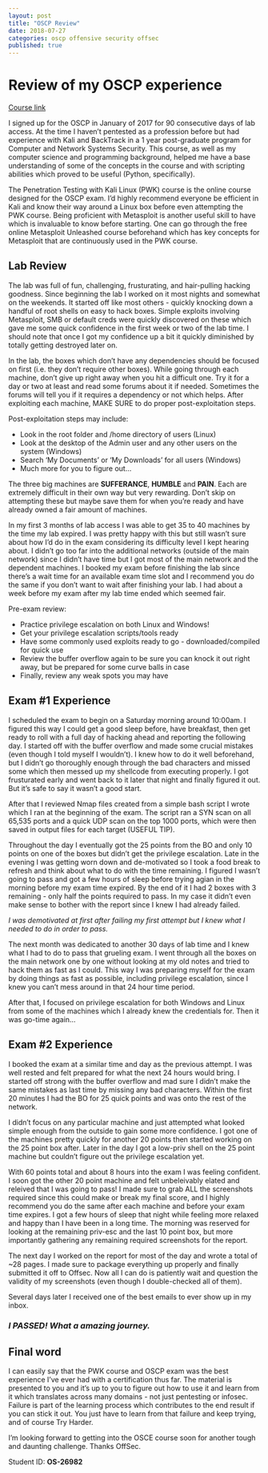 ```yaml
---
layout: post
title: "OSCP Review"
date: 2018-07-27
categories: oscp offensive security offsec
published: true
---
```

# Review of my OSCP experience
[Course link](https://www.offensive-security.com/pwk-oscp/)

I signed up for the OSCP in January of 2017 for 90 consecutive days of lab access. At the time I haven’t pentested as a profession before but had experience with Kali and BackTrack in a 1 year post-graduate program for Computer and Network Systems Security. This course, as well as my computer science and programming background, helped me have a base understanding of some of the concepts in the course and with scripting abilities which proved to be useful (Python, specifically).

The Penetration Testing with Kali Linux (PWK) course is the online course designed for the OSCP exam. I’d highly recommend everyone be efficient in Kali and know their way around a Linux box before even attempting the PWK course. Being proficient with Metasploit is another useful skill to have which is invaluable to know before starting. One can go through the free online Metasploit Unleashed course beforehand which has key concepts for Metasploit that are continuously used in the PWK course.


## Lab Review

The lab was full of fun, challenging, frusturating, and hair-pulling hacking goodness. Since beginning the lab I worked on it most nights and somewhat on the weekends. It started off like most others - quickly knocking down a handful of root shells on easy to hack boxes. Simple exploits involving Metasploit, SMB or default creds were quickly discovered on these which gave me some quick confidence in the first week or two of the lab time. I should note that once I got my confidence up a bit it quickly diminished by totally getting destroyed later on.


In the lab, the boxes which don’t have any dependencies should be focused on first (i.e. they don’t require other boxes). While going through each machine, don’t give up right away when you hit a difficult one. Try it for a day or two at least and read some forums about it if needed. Sometimes the forums will tell you if it requires a dependency or not which helps. After exploiting each machine, MAKE SURE to do proper post-exploitation steps.

Post-exploitation steps may include:
- Look in the root folder and /home directory of users (Linux)
- Look at the desktop of the Admin user and any other users on the system (Windows)
- Search ‘My Documents’ or ‘My Downloads’ for all users (Windows)
- Much more for you to figure out…


The three big machines are **SUFFERANCE**, **HUMBLE** and **PAIN**. Each are extremely difficult in their own way but very rewarding. Don’t skip on attempting these but maybe save them for when you’re ready and have already owned a fair amount of machines. 


In my first 3 months of lab access I was able to get 35 to 40 machines by the time my lab expired. I was pretty happy with this but still wasn’t sure about how I’d do in the exam considering its difficulty level I kept hearing about. I didn’t go too far into the additional networks (outside of the main network) since I didn’t have time but I got most of the main network and the dependent machines. I booked my exam before finishing the lab since there’s a wait time for an available exam time slot and I recommend you do the same if you don’t want to wait after finishing your lab. I had about a week before my exam after my lab time ended which seemed fair. 

Pre-exam review:
- Practice privilege escalation on both Linux and Windows!
- Get your privilege escalation scripts/tools ready
- Have some commonly used exploits ready to go - downloaded/compiled for quick use
- Review the buffer overflow again to be sure you can knock it out right away, but be prepared for some curve balls in case
- Finally, review any weak spots you may have


## Exam #1 Experience

I scheduled the exam to begin on a Saturday morning around 10:00am. I figured this way I could get a good sleep before, have breakfast, then get ready to roll with a full day of hacking ahead and reporting the following day. I started off with the buffer overflow and made some crucial mistakes (even though I told myself I wouldn’t). I knew how to do it well beforehand, but I didn’t go thoroughly enough through the bad characters and missed some which then messed up my shellcode from executing properly. I got frusturated early and went back to it later that night and finally figured it out. But it’s safe to say it wasn’t a good start. 

After that I reviewed Nmap files created from a simple bash script I wrote which I ran at the beginning of the exam. The script ran a SYN scan on all 65,535 ports and a quick UDP scan on the top 1000 ports, which were then saved in output files for each target (USEFUL TIP). 

Throughout the day I eventually got the 25 points from the BO and only 10 points on one of the boxes but didn’t get the privilege escalation. Late in the evening I was getting worn down and de-motivated so I took a food break to refresh and think about what to do with the time remaining. I figured I wasn’t going to pass and got a few hours of sleep before trying agian in the morning before my exam time expired. By the end of it I had 2 boxes with 3 remaining - only half the points required to pass. In my case it didn’t even make sense to bother with the report since I knew I had already failed. 

_I was demotivated at first after failing my first attempt but I knew what I needed to do in order to pass._

The next month was dedicated to another 30 days of lab time and I knew what I had to do to pass that grueling exam. I went through all the boxes on the main network one by one without looking at my old notes and tried to hack them as fast as I could. This way I was preparing myself for the exam by doing things as fast as possible, including privilege escalation, since I knew you can’t mess around in that 24 hour time period. 

After that, I focused on privilege escalation for both Windows and Linux from some of the machines which I already knew the credentials for. Then it was go-time again… 


## Exam #2 Experience

I booked the exam at a similar time and day as the previous attempt. I was well rested and felt prepared for what the next 24 hours would bring. I started off strong with the buffer overflow and mad sure I didn’t make the same mistakes as last time by missing any bad characters. Within the first 20 minutes I had the BO for 25 quick points and was onto the rest of the network. 

I didn’t focus on any particular machine and just attempted what looked simple enough from the outside to gain some more confidence. I got one of the machines pretty quickly for another 20 points then started working on the 25 point box after. Later in the day I got a low-priv shell on the 25 point machine but couldn’t figure out the privilege escalation yet. 

With 60 points total and about 8 hours into the exam I was feeling confident. I soon got the other 20 point machine and felt unbeleivably elated and releived that I was going to pass! I made sure to grab ALL the screenshots required since this could make or break my final score, and I highly recommend you do the same after each machine and before your exam time expires. I got a few hours of sleep that night while feeling more relaxed and happy than I have been in a long time. The morning was reserved for looking at the remaining priv-esc and the last 10 point box, but more importantly gathering any remaining required screenshots for the report. 

The next day I worked on the report for most of the day and wrote a total of ~28 pages. I made sure to package everything up properly and finally submitted it off to Offsec. Now all I can do is patiently wait and question the validity of my screenshots (even though I double-checked all of them). 


Several days later I received one of the best emails to ever show up in my inbox.

### **_I PASSED! What a amazing journey._**


## Final word

I can easily say that the PWK course and OSCP exam was the best experience I’ve ever had with a certification thus far. 
The material is presented to you and it’s up to you to figure out how to use it and learn from it which translates across many domains - not just pentesting or infosec. Failure is part of the learning process which contributes to the end result if you can stick it out. You just have to learn from that failure and keep trying, and of course Try Harder.

I’m looking forward to getting into the OSCE course soon for another tough and daunting challenge. Thanks OffSec.


Student ID: **OS-26982**
